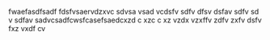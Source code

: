 fwaefasdfsadf
fdsfvsaervdzxvc
sdvsa
vsad
vcdsfv
sdfv
dfsv
dsfav
sdfv
sd
v
sdfav
sadvcsadfcwsfcasefsaedcxzd
c xzc
c  xz
vzdx
vzxffv
zdfv
zxfv
dsfv
fxz
vxdf
cv
